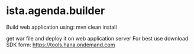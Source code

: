 ista.agenda.builder
===================

Build web application using: mvn clean install

get war file and deploy it on web application server
For best use download SDK form: https://tools.hana.ondemand.com
